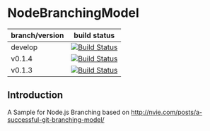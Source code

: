 NodeBranchingModel
==================

branch/version | build status
--- | ---
develop | [![Build Status](https://travis-ci.org/amirhadad/NodeBranchingModel.png?branch=develop)](https://travis-ci.org/amirhadad/NodeBranchingModel)
v0.1.4 | [![Build Status](https://travis-ci.org/amirhadad/NodeBranchingModel.png?branch=v0.1.4)](https://travis-ci.org/amirhadad/NodeBranchingModel)
v0.1.3 | [![Build Status](https://travis-ci.org/amirhadad/NodeBranchingModel.png?branch=v0.1.3)](https://travis-ci.org/amirhadad/NodeBranchingModel)


## Introduction

A Sample for Node.js Branching based on http://nvie.com/posts/a-successful-git-branching-model/


